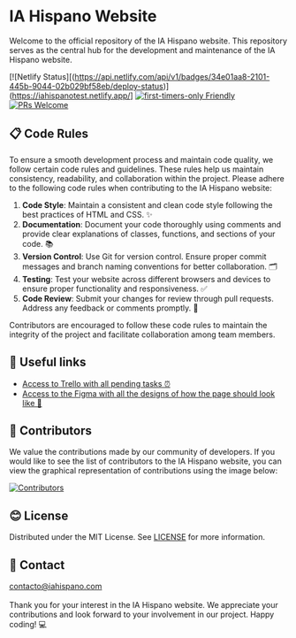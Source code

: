 # IA Hispano Website

Welcome to the official repository of the IA Hispano website. This repository serves as the central hub for the development and maintenance of the IA Hispano website.

[![Netlify Status][(https://api.netlify.com/api/v1/badges/34e01aa8-2101-445b-9044-02b029bf58eb/deploy-status)](https://iahispanotest.netlify.app/]
[![first-timers-only Friendly](https://img.shields.io/badge/first--timers--only-friendly-blue.svg)](http://www.firsttimersonly.com/)
[![PRs Welcome](https://img.shields.io/badge/PRs-welcome-brightgreen.svg?style=flat-square)](http://makeapullrequest.com)

## 📋 Code Rules

To ensure a smooth development process and maintain code quality, we follow certain code rules and guidelines. These rules help us maintain consistency, readability, and collaboration within the project. Please adhere to the following code rules when contributing to the IA Hispano website:

1. **Code Style**: Maintain a consistent and clean code style following the best practices of HTML and CSS. ✨
2. **Documentation**: Document your code thoroughly using comments and provide clear explanations of classes, functions, and sections of your code. 📚
3. **Version Control**: Use Git for version control. Ensure proper commit messages and branch naming conventions for better collaboration. 🗂️
4. **Testing**: Test your website across different browsers and devices to ensure proper functionality and responsiveness. ✅
5. **Code Review**: Submit your changes for review through pull requests. Address any feedback or comments promptly. 🔎

Contributors are encouraged to follow these code rules to maintain the integrity of the project and facilitate collaboration among team members.

## 📎 Useful links

- [Access to Trello with all pending tasks ⏰](https://trello.com/b/w9jg37Bm/ia-hispano-web-development)
- [Access to the Figma with all the designs of how the page should look like 🎨](https://www.figma.com/file/X8TXPosZwoUeXlH7qcqCUP/IA-Hispano?type=design&node-id=0-1&mode=design&t=FJI4MLIFClEn29VH-0)

## 👥 Contributors

We value the contributions made by our community of developers. If you would like to see the list of contributors to the IA Hispano website, you can view the graphical representation of contributions using the image below:

[![Contributors](https://contrib.rocks/image?repo=iahispano/website)](https://github.com/IAHispano/web/graphs/contributors)

## 😊 License

Distributed under the MIT License. See [LICENSE](https://github.com/IAHispano/website/blob/main/LICENSE) for more information.

## 📧 Contact

contacto@iahispano.com
\
\
Thank you for your interest in the IA Hispano website.
We appreciate your contributions and look forward to your involvement in our project.
Happy coding! 💻
